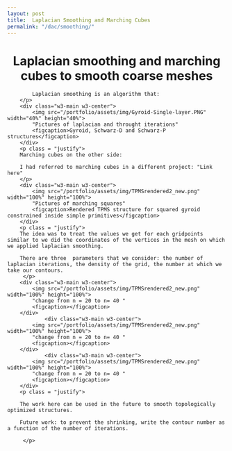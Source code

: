 ```yaml
---
layout: post
title:  Laplacian Smoothing and Marching Cubes 
permalink: "/dac/smoothing/"
---
```


  <div class="w3-row">
      <h1 style="text-align:center">Laplacian smoothing and marching cubes to smooth coarse meshes</h1>
        <p class = "justify">

            Laplacian smoothing is an algorithm that:  
        </p>
        <div class="w3-main w3-center">
            <img src="/portfolio/assets/img/Gyroid-Single-layer.PNG" width="40%" height="40%">
            "Pictures of laplacian and throught iterations" 
            <figcaption>Gyroid, Schwarz-D and Schwarz-P structures</figcaption>
        </div>
        <p class = "justify">
        Marching cubes on the other side: 

        I had referred to marching cubes in a different project: "Link here" 
        </p>
        <div class="w3-main w3-center">
            <img src="/portfolio/assets/img/TPMSrendered2_new.png" width="100%" height="100%">
            "Pictures of marching squares" 
            <figcaption>Rendered TPMS structure for squared gyroid constrained inside simple primitives</figcaption>
        </div>
        <p class = "justify">
        The idea was to treat the values we get for each gridpoints similar to we did the coordinates of the vertices in the mesh on which we applied laplacian smoothing. 

        There are three  parameters that we consider: the number of laplacian iterations, the density of the grid, the number at which we take our contours. 
         </p>
        <div class="w3-main w3-center">
            <img src="/portfolio/assets/img/TPMSrendered2_new.png" width="100%" height="100%">
            "change from n = 20 to n= 40 " 
            <figcaption></figcaption>
        </div>
                <div class="w3-main w3-center">
            <img src="/portfolio/assets/img/TPMSrendered2_new.png" width="100%" height="100%">
            "change from n = 20 to n= 40 " 
            <figcaption></figcaption>
        </div>
                <div class="w3-main w3-center">
            <img src="/portfolio/assets/img/TPMSrendered2_new.png" width="100%" height="100%">
            "change from n = 20 to n= 40 " 
            <figcaption></figcaption>
        </div>
        <p class = "justify">

        The work here can be used in the future to smooth topologically optimized structures. 
        
        Future work: to prevent the shrinking, write the contour number as a function of the number of iterations. 

         </p>


       
    

  </div>




